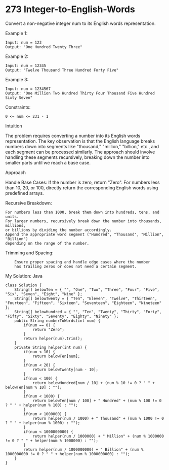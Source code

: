 
# 273 Integer-to-English-Words

  Convert a non-negative integer num to its English words representation.

Example 1:

    Input: num = 123
    Output: "One Hundred Twenty Three"

Example 2:

    Input: num = 12345
    Output: "Twelve Thousand Three Hundred Forty Five"
    
Example 3:

    Input: num = 1234567
    Output: "One Million Two Hundred Thirty Four Thousand Five Hundred Sixty Seven"
 

Constraints:

    0 <= num <= 231 - 1

Intuition

  The problem requires converting a number into its English words representation.
  The key observation is that the English language breaks numbers down into segments
  like "thousand," "million," "billion," etc., and each segment can be processed similarly.
  The approach should involve handling these segments recursively, breaking down the number
  into smaller parts until we reach a base case.

Approach

  Handle Base Cases:
    If the number is zero, return "Zero". For numbers less than 10, 20, or 100,
    directly return the corresponding English words using predefined arrays.
    
  Recursive Breakdown:
    
    For numbers less than 1000, break them down into hundreds, tens, and units.
    For larger numbers, recursively break down the number into thousands, millions,
    or billions by dividing the number accordingly.
    Append the appropriate word segment ("Hundred", "Thousand", "Million", "Billion")
    depending on the range of the number.
    
  Trimming and Spacing:
  
        Ensure proper spacing and handle edge cases where the number
        has trailing zeros or does not need a certain segment.

My Solution: Java

    class Solution {
        String[] belowTen = { "", "One", "Two", "Three", "Four", "Five", "Six", "Seven", "Eight", "Nine" };
        String[] belowTwenty = { "Ten", "Eleven", "Twelve", "Thirteen", "Fourteen", "Fifteen", "Sixteen", "Seventeen", "Eighteen", "Nineteen" };
        String[] belowHundred = { "", "Ten", "Twenty", "Thirty", "Forty", "Fifty", "Sixty", "Seventy", "Eighty", "Ninety" };
        public String numberToWords(int num) {
            if(num == 0) {
                return "Zero";
            }
            return helper(num).trim();
        }
        private String helper(int num) {
            if(num < 10) {
                return belowTen[num];
            }
            if(num < 20) {
                return belowTwenty[num - 10];
            }
            if(num < 100) {
                return belowHundred[num / 10] + (num % 10 != 0 ? " " + belowTen[num % 10] : "");
            }
            if(num < 1000) {
                return belowTen[num / 100] + " Hundred" + (num % 100 != 0 ? " " + helper(num % 100) : "");
            }
            if(num < 1000000) {
                return helper(num / 1000) + " Thousand" + (num % 1000 != 0 ? " " + helper(num % 1000) : "");
            }
            if(num < 1000000000) {
                return helper(num / 1000000) + " Million" + (num % 1000000 != 0 ? " " + helper(num % 1000000) : "");
            }
            return helper(num / 1000000000) + " Billion" + (num % 1000000000 != 0 ? " " + helper(num % 1000000000) : "");
        }
    }
